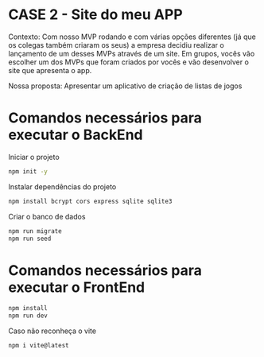 # CASE 2 - Site do meu APP
Contexto: Com nosso MVP rodando e com várias opções diferentes (já que os colegas também criaram os seus) a empresa decidiu realizar o lançamento de um desses MVPs através de um site. Em grupos, vocês vão escolher um dos MVPs que foram criados por vocês e vão desenvolver o site que apresenta o app.

Nossa proposta: Apresentar um aplicativo de criação de listas de jogos

# Comandos necessários para executar o BackEnd
Iniciar o projeto
```sh
npm init -y
```

Instalar dependências do projeto
```sh
npm install bcrypt cors express sqlite sqlite3
```

Criar o banco de dados
```sh
npm run migrate
npm run seed
```

# Comandos necessários para executar o FrontEnd
```sh
npm install
npm run dev
```
Caso não reconheça o vite
```sh
npm i vite@latest
```
